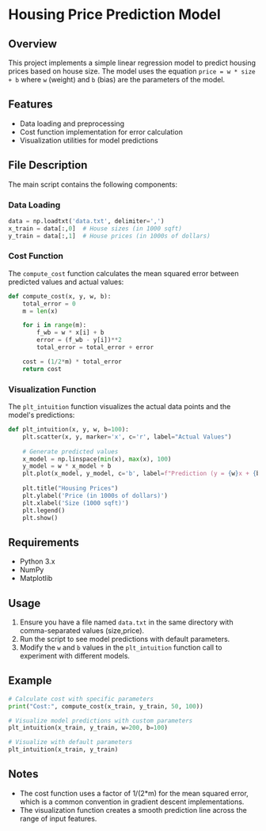 # Housing Price Prediction Model

## Overview
This project implements a simple linear regression model to predict housing prices based on house size. The model uses the equation `price = w * size + b` where `w` (weight) and `b` (bias) are the parameters of the model.

## Features
- Data loading and preprocessing
- Cost function implementation for error calculation
- Visualization utilities for model predictions

## File Description
The main script contains the following components:

### Data Loading
```python
data = np.loadtxt('data.txt', delimiter=',') 
x_train = data[:,0]  # House sizes (in 1000 sqft)
y_train = data[:,1]  # House prices (in 1000s of dollars)
```

### Cost Function
The `compute_cost` function calculates the mean squared error between predicted values and actual values:
```python
def compute_cost(x, y, w, b):
    total_error = 0
    m = len(x)

    for i in range(m): 
        f_wb = w * x[i] + b 
        error = (f_wb - y[i])**2
        total_error = total_error + error

    cost = (1/2*m) * total_error
    return cost
```

### Visualization Function
The `plt_intuition` function visualizes the actual data points and the model's predictions:
```python
def plt_intuition(x, y, w, b=100):
    plt.scatter(x, y, marker='x', c='r', label="Actual Values")
    
    # Generate predicted values
    x_model = np.linspace(min(x), max(x), 100)
    y_model = w * x_model + b
    plt.plot(x_model, y_model, c='b', label=f"Prediction (y = {w}x + {b})")
    
    plt.title("Housing Prices")
    plt.ylabel('Price (in 1000s of dollars)')
    plt.xlabel('Size (1000 sqft)')
    plt.legend()
    plt.show()
```

## Requirements
- Python 3.x
- NumPy
- Matplotlib

## Usage
1. Ensure you have a file named `data.txt` in the same directory with comma-separated values (size,price).
2. Run the script to see model predictions with default parameters.
3. Modify the `w` and `b` values in the `plt_intuition` function call to experiment with different models.

## Example
```python
# Calculate cost with specific parameters
print("Cost:", compute_cost(x_train, y_train, 50, 100))

# Visualize model predictions with custom parameters
plt_intuition(x_train, y_train, w=200, b=100)

# Visualize with default parameters
plt_intuition(x_train, y_train)
```

## Notes
- The cost function uses a factor of 1/(2*m) for the mean squared error, which is a common convention in gradient descent implementations.
- The visualization function creates a smooth prediction line across the range of input features.
